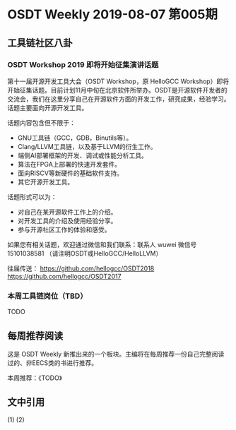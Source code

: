 # OSDT Weekly 2019-08-07 第005期

## 工具链社区八卦

### OSDT Workshop 2019 即将开始征集演讲话题

第十一届开源开发工具大会（OSDT Workshop，原 HelloGCC Workshop）即将开始征集话题。目前计划11月中旬在北京软件所举办。OSDT是开源软件开发者的交流会，我们在这里分享自己在开源软件方面的开发工作，研究成果，经验学习。话题主要面向开源开发工具。

话题内容包含但不限于：
* GNU工具链（GCC，GDB，Binutils等）。
* Clang/LLVM工具链，以及基于LLVM的衍生工作。
* 端侧AI部署框架的开发、调试或性能分析工具。
* 算法在FPGA上部署的快速开发套件。
* 面向RISCV等新硬件的基础软件支持。
* 其它开源开发工具。

话题形式可以为：
* 对自己在某开源软件工作上的介绍。
* 对开发工具的介绍及使用经验分享。
* 参与开源社区工作的体验和感受。

如果您有相关话题，欢迎通过微信和我们联系：联系人 wuwei 微信号 15101038581 （请注明OSDT或HelloGCC/HelloLLVM）

往届传送：
https://github.com/hellogcc/OSDT2018
https://github.com/hellogcc/OSDT2017

### 本周工具链岗位（TBD）

TODO

## 每周推荐阅读

这是 OSDT Weekly 新推出来的一个板块。主编将在每周推荐一份自己完整阅读过的、非EECS类的书进行推荐。

本周推荐：《TODO》

## 文中引用

(1)
(2)
